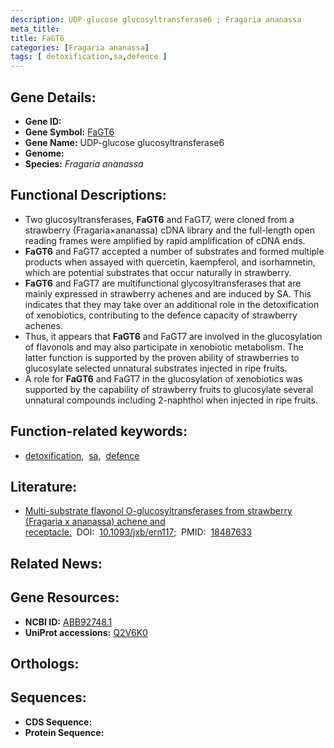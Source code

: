 ```yaml
---
description: UDP-glucose glucosyltransferase6 ; Fragaria ananassa
meta_title:
title: FaGT6
categories: [Fragaria ananassa]
tags: [ detoxification,sa,defence ]
---
```


## Gene Details:
- **Gene ID:** []()
- **Gene Symbol:** <u>FaGT6</u>
- **Gene Name:** UDP-glucose glucosyltransferase6
- **Genome:** []()
- **Species:** *Fragaria ananassa*

## Functional Descriptions:
   - Two glucosyltransferases, **FaGT6** and FaGT7, were cloned from a strawberry (Fragaria×ananassa) cDNA library and the full-length open reading frames were amplified by rapid amplification of cDNA ends.
   - **FaGT6** and FaGT7 accepted a number of substrates and formed multiple products when assayed with quercetin, kaempferol, and isorhamnetin, which are potential substrates that occur naturally in strawberry.
   - **FaGT6** and FaGT7 are multifunctional glycosyltransferases that are mainly expressed in strawberry achenes and are induced by SA. This indicates that they may take over an additional role in the detoxification of xenobiotics, contributing to the defence capacity of strawberry achenes.
   - Thus, it appears that **FaGT6** and FaGT7 are involved in the glucosylation of flavonols and may also participate in xenobiotic metabolism. The latter function is supported by the proven ability of strawberries to glucosylate selected unnatural substrates injected in ripe fruits.
   - A role for **FaGT6** and FaGT7 in the glucosylation of xenobiotics was supported by the capability of strawberry fruits to glucosylate several unnatural compounds including 2-naphthol when injected in ripe fruits.

## Function-related keywords:
   - [detoxification](/tags/detoxification/),&nbsp;&nbsp;[sa](/tags/sa/),&nbsp;&nbsp;[defence](/tags/defence/)

## Literature:
   - [Multi-substrate flavonol O-glucosyltransferases from strawberry (Fragaria x ananassa) achene and receptacle.](https://doi.org/10.1093/jxb/ern117)&nbsp;&nbsp;DOI:&nbsp;&nbsp;[10.1093/jxb/ern117](https://doi.org/10.1093/jxb/ern117);&nbsp;&nbsp;PMID:&nbsp;&nbsp;[18487633](https://pubmed.ncbi.nlm.nih.gov/18487633/)

## Related News:

## Gene Resources:
- **NCBI ID:**  [ABB92748.1](https://www.ncbi.nlm.nih.gov/gene/?term=ABB92748.1)
- **UniProt accessions:**  [Q2V6K0](https://www.uniprot.org/uniprotkb/Q2V6K0/entry)

## Orthologs:

## Sequences:
- **CDS Sequence:**
- **Protein Sequence:**
